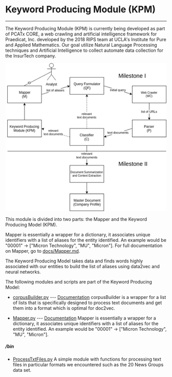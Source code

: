 # Keyword Producing Module (KPM)
-------------------------------

The Keyword Producing Module (KPM) is currently being developed as part of PCATx CORE, a web crawling and artificial intelligence framework for Praedicat, Inc. developed by the 2018 RIPS team at UCLA's Institute for Pure and Applied Mathematics. Our goal utilize Natural Language Processing techniques and Artificial Intelligence to collect automate data collection for the InsurTech company.

![Diagram of PCATx Core Architecture](/img/PCATxCOREArchitecture.jpg)

This module is divided into two parts: the Mapper and the Keyword Producing Model (KPM).

Mapper is essentially a wrapper for a dictionary, it associates unique identifiers with a list of aliases for the entity identified. An example would be "00001" -> ["Micron Technology", "MU", "Micron"]. For full documentation on Mapper, go to [docs/Mapper.md](docs/Mapper.md).

The Keyword Producing Model takes data and finds words highly associated with our entities to build the list of aliases using data2vec and neural networks.

The following modules and scripts are part of the Keyword Producing Model:

* [corpusBuilder.py](kpm/corpusBuilder.py) --- [Documentation](docs/corpusBuilder.md)
corpusBuilder is a wrapper for a list of lists that is specifically designed to process text documents and get them into a format which is optimal for doc2vec.

* [Mapper.py](Mapper.py) --- [Documentation](docs/Mapper.md)
Mapper is essentially a wrapper for a dictionary, it associates unique identifiers with a list of aliases for the entity identified. An example would be "00001" -> ["Micron Technology", "MU", "Micron"].

##### /bin

* [ProcessTxtFiles.py](bin/ProcessTxtFiles.py)
A simple module with functions for processing text files in particular formats we encountered such as the 20 News Groups data set.
